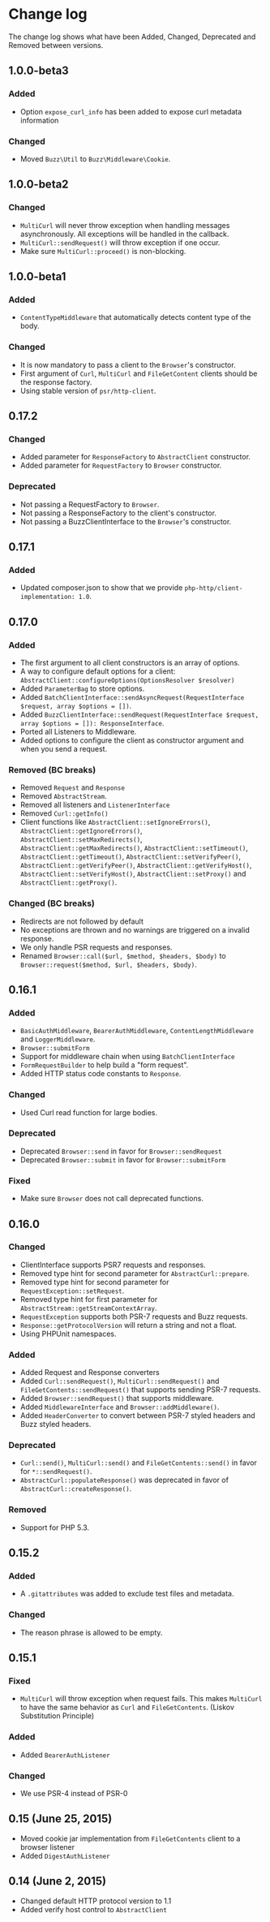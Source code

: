 # Change log

The change log shows what have been Added, Changed, Deprecated and Removed between versions.

## 1.0.0-beta3

### Added

- Option `expose_curl_info` has been added to expose curl metadata information

### Changed

- Moved `Buzz\Util` to `Buzz\Middleware\Cookie`.

## 1.0.0-beta2

### Changed

- `MultiCurl` will never throw exception when handling messages asynchronously.
All exceptions will be handled in the callback.
- `MultiCurl::sendRequest()` will throw exception if one occur.
- Make sure `MultiCurl::proceed()` is non-blocking.

## 1.0.0-beta1

### Added

- `ContentTypeMiddleware` that automatically detects content type of the body.

### Changed

- It is now mandatory to pass a client to the `Browser`'s constructor.
- First argument of `Curl`, `MultiCurl` and `FileGetContent` clients should be the response factory.
- Using stable version of `psr/http-client`.

## 0.17.2

### Changed

- Added parameter for `ResponseFactory` to `AbstractClient` constructor.
- Added parameter for  `RequestFactory` to `Browser` constructor.

### Deprecated

- Not passing a RequestFactory to `Browser`.
- Not passing a ResponseFactory to the client's constructor.
- Not passing a BuzzClientInterface to the `Browser`'s constructor.


## 0.17.1

### Added

- Updated composer.json to show that we provide `php-http/client-implementation: 1.0`.

## 0.17.0

### Added

- The first argument to all client constructors is an array of options.
- A way to configure default options for a client: `AbstractClient::configureOptions(OptionsResolver $resolver)`
- Added `ParameterBag` to store options.
- Added `BatchClientInterface::sendAsyncRequest(RequestInterface $request, array $options = [])`.
- Added `BuzzClientInterface::sendRequest(RequestInterface $request, array $options = []): ResponseInterface`.
- Ported all Listeners to Middleware.
- Added options to configure the client as constructor argument and when you send a request.

### Removed (BC breaks)

- Removed `Request` and `Response`
- Removed `AbstractStream`.
- Removed all listeners and `ListenerInterface`
- Removed `Curl::getInfo()`
- Client functions like `AbstractClient::setIgnoreErrors()`, `AbstractClient::getIgnoreErrors()`, `AbstractClient::setMaxRedirects()`,
`AbstractClient::getMaxRedirects()`, `AbstractClient::setTimeout()`, `AbstractClient::getTimeout()`,
`AbstractClient::setVerifyPeer()`, `AbstractClient::getVerifyPeer()`, `AbstractClient::getVerifyHost()`,
`AbstractClient::setVerifyHost()`, `AbstractClient::setProxy()` and `AbstractClient::getProxy()`.

### Changed (BC breaks)

- Redirects are not followed by default
- No exceptions are thrown and no warnings are triggered on a invalid response.
- We only handle PSR requests and responses.
- Renamed `Browser::call($url, $method, $headers, $body)` to `Browser::request($method, $url, $headers, $body)`.

## 0.16.1

### Added

- `BasicAuthMiddleware`, `BearerAuthMiddleware`, `ContentLengthMiddleware` and `LoggerMiddleware`.
- `Browser::submitForm`
- Support for middleware chain when using `BatchClientInterface`
- `FormRequestBuilder` to help build a "form request".
- Added HTTP status code constants to `Response`.

### Changed

- Used Curl read function for large bodies.

### Deprecated

- Deprecated `Browser::send` in favor for `Browser::sendRequest`
- Deprecated `Browser::submit` in favor for `Browser::submitForm`

### Fixed

- Make sure `Browser` does not call deprecated functions.

## 0.16.0

### Changed

* ClientInterface supports PSR7 requests and responses.
* Removed type hint for second parameter for `AbstractCurl::prepare`.
* Removed type hint for second parameter for `RequestException::setRequest`.
* Removed type hint for first parameter for `AbstractStream::getStreamContextArray`.
* `RequestException` supports both PSR-7 requests and Buzz requests.
* `Response::getProtocolVersion` will return a string and not a float.
* Using PHPUnit namespaces.

### Added

* Added Request and Response converters
* Added `Curl::sendRequest()`, `MultiCurl::sendRequest()` and `FileGetContents::sendRequest()` that
  supports sending PSR-7 requests.
* Added `Browser::sendRequest()` that supports middleware.
* Added `MiddlewareInterface` and `Browser::addMiddleware()`.
* Added `HeaderConverter` to convert between PSR-7 styled headers and Buzz styled headers.

### Deprecated

* `Curl::send()`, `MultiCurl::send()` and `FileGetContents::send()` in favor for `*::sendRequest()`.
* `AbstractCurl::populateResponse()` was deprecated in favor of `AbstractCurl::createResponse()`.

### Removed

* Support for PHP 5.3.

## 0.15.2

### Added

* A `.gitattributes` was added to exclude test files and metadata.

### Changed

* The reason phrase is allowed to be empty.

## 0.15.1

### Fixed

 * `MultiCurl` will throw exception when request fails. This makes `MultiCurl` to have the same behavior as `Curl` and
   `FileGetContents`. (Liskov Substitution Principle)

### Added

* Added `BearerAuthListener`

### Changed

 * We use PSR-4 instead of PSR-0

## 0.15 (June 25, 2015)

 * Moved cookie jar implementation from `FileGetContents` client to a browser
   listener
 * Added `DigestAuthListener`

## 0.14 (June 2, 2015)

 * Changed default HTTP protocol version to 1.1
 * Added verify host control to `AbstractClient`

